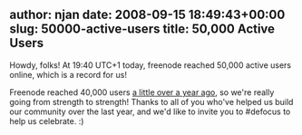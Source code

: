 author: njan
date: 2008-09-15 18:49:43+00:00
slug: 50000-active-users
title: 50,000 Active Users
---

Howdy, folks! At 19:40 UTC+1 today, freenode reached 50,000 active users online, which is a record for us!




Freenode reached 40,000 users [a little over a year ago](http://blog.freenode.net/?cat=11), so we're really going from strength to strength! Thanks to all of you who've helped us build our community over the last year, and we'd like to invite you to #defocus to help us celebrate. :)




